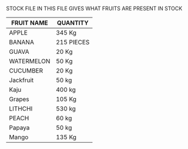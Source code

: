 STOCK FILE
IN THIS FILE GIVES WHAT FRUITS ARE PRESENT IN STOCK 

|  FRUIT NAME 	|   	QUANTITY|
|---	|---	|
|   	APPLE|   345 Kg	|
|   BANANA	|   215 PIECES	|
|   GUAVA	|   20 Kg	|
|  WATERMELON 	|   50 Kg	|
|   CUCUMBER	|  20 Kg |
|   Jackfruit	|  50 kg 	|
|   Kaju	|   	400 kg|
|    Grapes   | 105 Kg|
|LITHCHI | 530 kg|
|   PEACH     |    60 kg|
|Papaya  |50 kg |
|Mango  | 135 Kg


